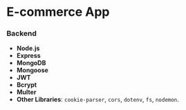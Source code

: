 # E-commerce App

### Backend

- **Node.js**
- **Express**
- **MongoDB**
- **Mongoose**
- **JWT**
- **Bcrypt**
- **Multer**
- **Other Libraries**: `cookie-parser`, `cors`, `dotenv`, `fs`, `nodemon`.
